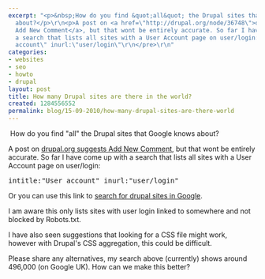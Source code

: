 ```yaml
---
excerpt: "<p>&nbsp;How do you find &quot;all&quot; the Drupal sites that Google knows
  about?</p>\r\n<p>A post on <a href=\"http://drupal.org/node/36748\">drupal.org suggests
  Add New Comment</a>, but that wont be entirely accurate. So far I have come up with
  a search that lists all sites with a User Account page on user/login:</p>\r\n<pre>\r\nintitle:\"User
  account\" inurl:\"user/login\"\r\n</pre>\r\n"
categories:
- websites
- seo
- howto
- drupal
layout: post
title: How many Drupal sites are there in the world?
created: 1284556552
permalink: blog/15-09-2010/how-many-drupal-sites-are-there-world
---
```

<p>&nbsp;How do you find &quot;all&quot; the Drupal sites that Google knows about?</p>
<p>A post on <a href="http://drupal.org/node/36748">drupal.org suggests Add New Comment</a>, but that wont be entirely accurate. So far I have come up with a search that lists all sites with a User Account page on user/login:</p>
<pre>
intitle:"User account" inurl:"user/login"
</pre>
<!--break-->
<p>Or you can use this link to <a href="http://www.google.co.uk/search?q=intitle:%22User%20account%22%20inurl:%22user/login%22">search for drupal sites in Google</a>.</p>
<p>I am aware this only lists sites with user login linked to somewhere and not blocked by Robots.txt.</p>
<p>I have also seen suggestions that looking for a CSS file might work, however with Drupal's CSS aggregation, this could be difficult.</p>
<p>Please share any alternatives, my search above (currently) shows around 496,000 (on Google UK). How can we make this better?</p>
